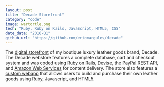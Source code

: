 ```yaml
---
layout: post
title: "Decade Storefront"
category: "code"
image: wartortle.png
tech: "Ruby, Ruby on Rails, JavaScript, HTML5, CSS"
date_data: "2016-Q1"
github_url: "https://github.com/ericmargules/decade" 
---
```


The [digital storefront](http://www.decadeleather.com) of my boutique luxury leather goods brand, Decade. The Decade webstore features a complete database, cart and checkout system and was coded using [Ruby on Rails](http://rubyonrails.org/), [Devise](https://rubygems.org/gems/devise/versions/4.2.0), the [PayPal REST API](https://developer.paypal.com/docs/api/), and [Amazon Web Services](https://aws.amazon.com/) for content delivery. The store also features a [custom webapp](#) that allows users to build and purchase their own leather goods using Ruby, Javascript, and HTML5. 

